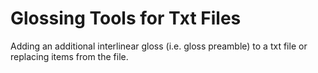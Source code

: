 # **Glossing Tools for Txt Files**
Adding an additional interlinear gloss (i.e. gloss preamble) to a txt file or replacing items from the file.

